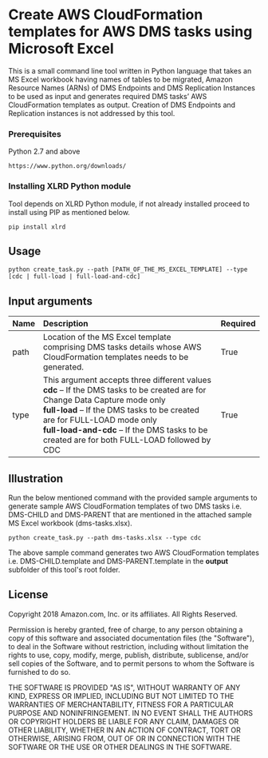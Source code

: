 # Create AWS CloudFormation templates for AWS DMS tasks using Microsoft Excel


This is a small command line tool written in Python language that takes an MS Excel workbook having names of tables to be migrated, Amazon Resource Names (ARNs) of DMS Endpoints and DMS Replication Instances to be used as input and generates required DMS tasks’ AWS CloudFormation templates as output. Creation of DMS Endpoints and Replication instances is not addressed by this tool.

### Prerequisites

Python 2.7 and above

```
https://www.python.org/downloads/
```

### Installing XLRD Python module

Tool depends on XLRD Python module, if not already installed proceed to install using PIP as mentioned below.

```
pip install xlrd
```

## Usage

```
python create_task.py --path [PATH_OF_THE_MS_EXCEL_TEMPLATE] --type [cdc | full-load | full-load-and-cdc]

```

## Input arguments

| Name | Description | Required|
| :---- |:----------- |:--------|
|path|Location of the MS Excel template comprising DMS tasks details whose AWS CloudFormation templates needs to be generated.| True |
|type|This argument accepts three different values <br> **cdc** – If the DMS tasks to be created are for Change Data Capture mode only <br>**full-load** – If the DMS tasks to be created are for FULL-LOAD mode only<br>**full-load-and-cdc** – If the DMS tasks to be created are for both FULL-LOAD followed by CDC | True |

## Illustration

Run the below mentioned command with the provided sample arguments to generate sample AWS CloudFormation templates of two DMS tasks i.e. DMS-CHILD and DMS-PARENT that are mentioned in the attached sample MS Excel workbook (dms-tasks.xlsx).

```
python create_task.py --path dms-tasks.xlsx --type cdc

```

The above sample command generates two AWS CloudFormation templates i.e. DMS-CHILD.template and DMS-PARENT.template in the **output** subfolder of this tool's root folder.

## License
Copyright 2018 Amazon.com, Inc. or its affiliates. All Rights Reserved.

Permission is hereby granted, free of charge, to any person obtaining a copy of this
software and associated documentation files (the "Software"), to deal in the Software
without restriction, including without limitation the rights to use, copy, modify,
merge, publish, distribute, sublicense, and/or sell copies of the Software, and to
permit persons to whom the Software is furnished to do so.

THE SOFTWARE IS PROVIDED "AS IS", WITHOUT WARRANTY OF ANY KIND, EXPRESS OR IMPLIED,
INCLUDING BUT NOT LIMITED TO THE WARRANTIES OF MERCHANTABILITY, FITNESS FOR A
PARTICULAR PURPOSE AND NONINFRINGEMENT. IN NO EVENT SHALL THE AUTHORS OR COPYRIGHT
HOLDERS BE LIABLE FOR ANY CLAIM, DAMAGES OR OTHER LIABILITY, WHETHER IN AN ACTION
OF CONTRACT, TORT OR OTHERWISE, ARISING FROM, OUT OF OR IN CONNECTION WITH THE
SOFTWARE OR THE USE OR OTHER DEALINGS IN THE SOFTWARE.